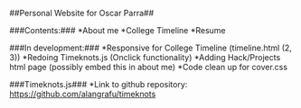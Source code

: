 ##Personal Website for Oscar Parra##

###Contents:###
*About me
*College Timeline
*Resume

###In development:###
*Responsive for College Timeline (timeline.html (2, 3))
*Redoing Timeknots.js (Onclick functionality)
*Adding Hack/Projects html page (possibly embed this in about me)
*Code clean up for cover.css 

###Timeknots.js###
*Link to github repository: https://github.com/alangrafu/timeknots